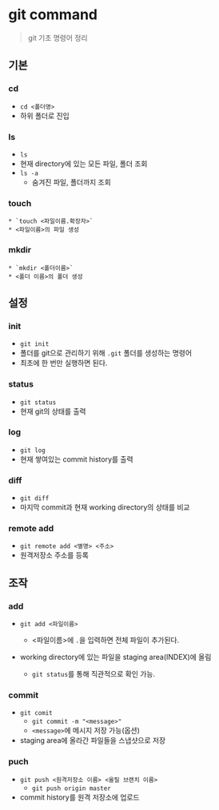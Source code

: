 # git command

> git 기초 명령어 정리



## 기본

### cd

* `cd <폴더명>`
* 하위 폴더로 진입



### ls

* `ls`
* 현재 directory에 있는 모든 파일, 폴더 조회
* `ls -a`
  * 숨겨진 파일, 폴더까지 조회



### touch

	* `touch <파일이름.확장자>`
	* <파일이름>의 파일 생성



### mkdir

	* `mkdir <폴더이름>`
	* <폴더 이름>의 폴더 생성



## 설정

### init

* `git init`
* 폴더를 git으로 관리하기 위해 `.git` 폴더를 생성하는 명령어
* 최초에 한 번만 실행하면 된다.



### status

* `git status`
* 현재 git의 상태를 출력



### log

* `git log`
* 현재 쌓여있는 commit history를 출력



### diff

* `git diff`
* 마지막 commit과 현재 working directory의 상태를 비교



### remote add

* `git remote add <별명> <주소>`
* 원격저장소 주소를 등록



## 조작

### add

* `git add <파일이름>`
  * <파일이름>에 `.`을 입력하면 전체 파일이 추가된다.

* working directory에 있는 파일을 staging area(INDEX)에 올림
  * `git status`를 통해 직관적으로 확인 가능.



### commit

* `git comit`
  * `git commit -m "<message>"`
  * `<message>`에 메시지 저장 가능(옵션)
* staging area에 올라간 파일들을 스냅샷으로 저장



### puch

* `git push <원격저장소 이름> <올릴 브랜치 이름>`
  * `git push origin master`
* commit history를 원격 저장소에 업로드